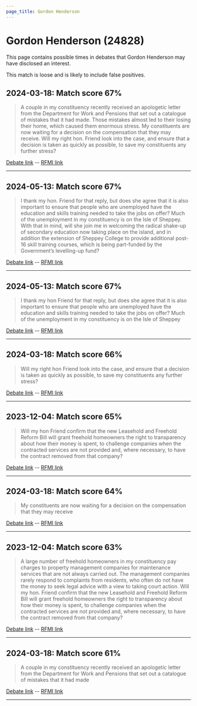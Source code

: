```yaml
---
page_title: Gordon Henderson
---
```


# Gordon Henderson  (24828)

This page contains possible times in debates that Gordon Henderson may have disclosed an interest.

This match is loose and is likely to include false positives. 



## 2024-03-18: Match score 67%

>A couple in my constituency recently received an apologetic letter from the Department for  Work and Pensions that set out a catalogue of mistakes that it had made. Those mistakes almost led to their losing their home, which caused them enormous stress. My constituents are now waiting for a decision on the compensation that they may receive. Will my right hon. Friend look into the case, and ensure that a decision is taken as quickly as possible, to save my constituents any further stress?

[Debate link](https://www.theyworkforyou.com/debates/?id=2024-03-18c.653.7)  --  [RFMI link](https://www.theyworkforyou.com/mp/24828/register)


---



## 2024-05-13: Match score 67%

>I thank my hon. Friend for that reply, but does she agree that it is also important to ensure that people who are unemployed have the education and skills training needed to take the jobs on offer? Much of the unemployment in my constituency is on the Isle of Sheppey. With that in mind, will she join me in welcoming the radical shake-up of secondary education now taking place on the island, and in addition the extension of Sheppey College to provide additional post-16 skill training courses, which is being part-funded by the Government’s levelling-up fund?

[Debate link](https://www.theyworkforyou.com/debates/?id=2024-05-13c.10.4)  --  [RFMI link](https://www.theyworkforyou.com/mp/24828/register)


---



## 2024-05-13: Match score 67%

>I thank my hon Friend for that reply, but does she agree that it is also important to ensure that people who are unemployed have the education and skills training needed to take the jobs on offer? Much of the unemployment in my constituency is on the Isle of Sheppey

[Debate link](https://www.theyworkforyou.com/debates/?id=2024-05-13c.10.4)  --  [RFMI link](https://www.theyworkforyou.com/mp/24828/register)


---



## 2024-03-18: Match score 66%

>Will my right hon Friend look into the case, and ensure that a decision is taken as quickly as possible, to save my constituents any further stress?

[Debate link](https://www.theyworkforyou.com/debates/?id=2024-03-18c.653.7)  --  [RFMI link](https://www.theyworkforyou.com/mp/24828/register)


---



## 2023-12-04: Match score 65%

>Will my hon Friend confirm that the new Leasehold and Freehold Reform Bill will grant freehold homeowners the right to transparency about how their money is spent, to challenge companies when the contracted services are not provided and, where necessary, to have the contract removed from that company?

[Debate link](https://www.theyworkforyou.com/debates/?id=2023-12-04d.10.7)  --  [RFMI link](https://www.theyworkforyou.com/mp/24828/register)


---



## 2024-03-18: Match score 64%

>My constituents are now waiting for a decision on the compensation that they may receive

[Debate link](https://www.theyworkforyou.com/debates/?id=2024-03-18c.653.7)  --  [RFMI link](https://www.theyworkforyou.com/mp/24828/register)


---



## 2023-12-04: Match score 63%

>A large number of freehold homeowners in my constituency pay charges to property management companies for maintenance services that are not always carried out. The management companies rarely respond to complaints from residents, who often do not have the money to seek legal advice with a view to taking court action. Will my hon. Friend confirm that the new Leasehold and Freehold Reform Bill will grant freehold homeowners the right to transparency about how their money is spent, to challenge companies when the contracted services are not provided and, where necessary, to have the contract removed from that company?

[Debate link](https://www.theyworkforyou.com/debates/?id=2023-12-04d.10.7)  --  [RFMI link](https://www.theyworkforyou.com/mp/24828/register)


---



## 2024-03-18: Match score 61%

>A couple in my constituency recently received an apologetic letter from the Department for  Work and Pensions that set out a catalogue of mistakes that it had made

[Debate link](https://www.theyworkforyou.com/debates/?id=2024-03-18c.653.7)  --  [RFMI link](https://www.theyworkforyou.com/mp/24828/register)


---

